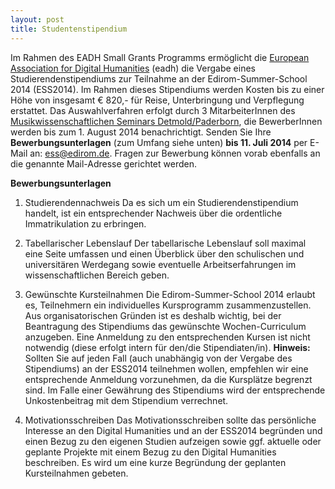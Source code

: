 ```yaml
---
layout: post 
title: Studentenstipendium
---
```


Im Rahmen des EADH Small Grants Programms ermöglicht die [European Association for Digital Humanities] (eadh)</a> die Vergabe eines Studierendenstipendiums zur Teilnahme an der Edirom-Summer-School 2014 (ESS2014). Im Rahmen dieses Stipendiums werden Kosten bis zu einer Höhe von insgesamt € 820,- für Reise, Unterbringung und Verpflegung erstattet.
Das Auswahlverfahren erfolgt durch 3 MitarbeiterInnen des [Musikwissenschaftlichen Seminars Detmold/Paderborn], die BewerberInnen werden bis zum 1. August 2014 benachrichtigt.
Senden Sie Ihre **Bewerbungsunterlagen** (zum Umfang siehe unten) **bis 11. Juli 2014** per E-Mail an: ess@edirom.de. Fragen zur Bewerbung können vorab ebenfalls an die genannte Mail-Adresse gerichtet werden.
			
**Bewerbungsunterlagen**
1. Studierendennachweis
Da es sich um ein Studierendenstipendium handelt, ist ein entsprechender Nachweis über die ordentliche Immatrikulation zu erbringen.
			
2. Tabellarischer Lebenslauf
Der tabellarische Lebenslauf soll maximal eine Seite umfassen und einen Überblick über den schulischen und universitären Werdegang sowie eventuelle Arbeitserfahrungen im wissenschaftlichen Bereich geben.
						
3. Gewünschte Kursteilnahmen
Die Edirom-Summer-School 2014 erlaubt es, Teilnehmern ein individuelles Kursprogramm zusammenzustellen. Aus organisatorischen Gründen ist es deshalb wichtig, bei der Beantragung des Stipendiums das gewünschte Wochen-Curriculum anzugeben. Eine Anmeldung zu den entsprechenden Kursen ist nicht notwendig (diese erfolgt intern für den/die Stipendiaten/in).
**Hinweis:** Sollten Sie auf jeden Fall (auch unabhängig von der Vergabe des Stipendiums) an der ESS2014 teilnehmen wollen, empfehlen wir eine entsprechende Anmeldung vorzunehmen, da die Kursplätze begrenzt sind. Im Falle einer Gewährung des Stipendiums wird der entsprechende Unkostenbeitrag mit dem Stipendium verrechnet.
			
4. Motivationsschreiben
Das Motivationsschreiben sollte das persönliche Interesse an den Digital Humanities und an der ESS2014 begründen und einen Bezug zu den eigenen Studien aufzeigen sowie ggf. aktuelle oder geplante Projekte mit einem Bezug zu den Digital Humanities beschreiben.
Es wird um eine kurze Begründung der geplanten Kursteilnahmen gebeten.

[European Association for Digital Humanities]: https://eadh.org/
[Musikwissenschaftlichen Seminars Detmold/Paderborn]: https://www.muwi-detmold-paderborn.de/